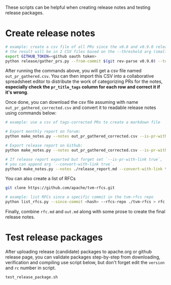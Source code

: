 <!--- Licensed to the Apache Software Foundation (ASF) under one -->
<!--- or more contributor license agreements.  See the NOTICE file -->
<!--- distributed with this work for additional information -->
<!--- regarding copyright ownership.  The ASF licenses this file -->
<!--- to you under the Apache License, Version 2.0 (the -->
<!--- "License"); you may not use this file except in compliance -->
<!--- with the License.  You may obtain a copy of the License at -->

<!---   http://www.apache.org/licenses/LICENSE-2.0 -->

<!--- Unless required by applicable law or agreed to in writing, -->
<!--- software distributed under the License is distributed on an -->
<!--- "AS IS" BASIS, WITHOUT WARRANTIES OR CONDITIONS OF ANY -->
<!--- KIND, either express or implied.  See the License for the -->
<!--- specific language governing permissions and limitations -->
<!--- under the License. -->

These scripts can be helpful when creating release notes and testing release packages.

# Create release notes

```bash
# example: create a csv file of all PRs since the v0.8 and v0.9.0 releases
# the result will be in 2 CSV files based on the --threshold arg (small PRs vs large PRs)
export GITHUB_TOKEN=<github oauth token>
python release/gather_prs.py --from-commit $(git rev-parse v0.9.0) --to-commit $(git merge-base origin/main v0.8.0)
```

After running the commands above, you will get a csv file named `out_pr_gathered.csv`. You can then import this CSV into a collaborative spreadsheet editor to distribute the work of categorizing PRs for the notes, **especially check the `pr_title_tags` column for each row and correct it if it's wrong**.

Once done, you can download the csv file assuming with name `out_pr_gathered_corrected.csv` and convert it to readable release notes using commands below:

```bash
# example: use a csv of tags-corrected PRs to create a markdown file

# Export monthly report on forum:
python make_notes.py --notes out_pr_gathered_corrected.csv --is-pr-with-link true > monthly_report.md

# Export release report on Github:
python make_notes.py --notes out_pr_gathered_corrected.csv --is-pr-with-link true > release_report.md

# If release report exported but forget set `--is-pr-with-link true`,
# you can append arg `--convert-with-link true`.
python3 make_notes.py --notes ./release_report.md --convert-with-link true
```

You can also create a list of RFCs

```bash
git clone https://github.com/apache/tvm-rfcs.git

# example: list RFCs since a specific commit in the tvm-rfcs repo
python list_rfcs.py --since-commit <hash> --rfcs-repo ./tvm-rfcs > rfc.md
```

Finally, combine `rfc.md` and `out.md` along with some prose to create the final release notes.

# Test release packages

After uploading release (candidate) packages to apache.org or github release page, you can validate packages step-by-step from downloading, verification and compiling use script below, but don't forget edit the `version` and `rc` number in script.

```bash
test_release_package.sh
```
